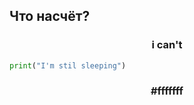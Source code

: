 ## Что насчёт?
<h3 align="center">i can't </h3>

```python
print("I'm stil sleeping")
```


<h3 align="center">#fffffff </h3>






